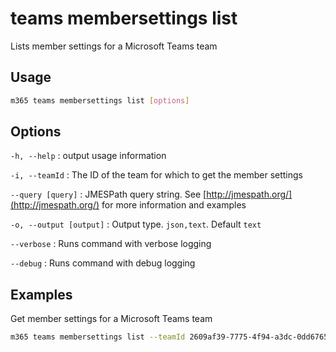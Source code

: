 # teams membersettings list

Lists member settings for a Microsoft Teams team

## Usage

```sh
m365 teams membersettings list [options]
```

## Options

`-h, --help`
: output usage information

`-i, --teamId`
: The ID of the team for which to get the member settings

`--query [query]`
: JMESPath query string. See [http://jmespath.org/](http://jmespath.org/) for more information and examples

`-o, --output [output]`
: Output type. `json,text`. Default `text`

`--verbose`
: Runs command with verbose logging

`--debug`
: Runs command with debug logging

## Examples

Get member settings for a Microsoft Teams team

```sh
m365 teams membersettings list --teamId 2609af39-7775-4f94-a3dc-0dd67657e900
```